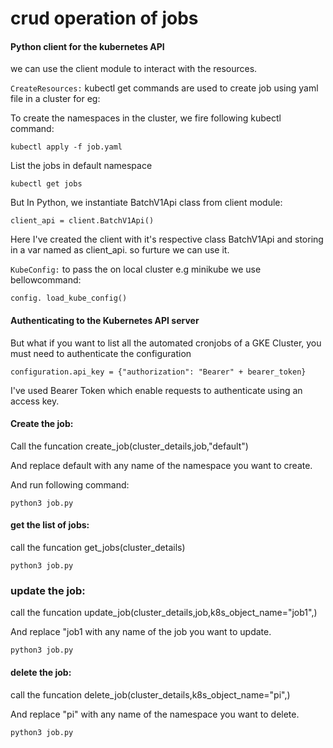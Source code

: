 # crud operation of jobs
#### Python client for the kubernetes API

we can use the client module to interact with the resources. 

`CreateResources:` kubectl get commands are used to create job using yaml file in a cluster for eg:

To create the namespaces in the cluster, we fire following kubectl command:

```kubectl apply -f job.yaml``` 

List the jobs in default namespace

`kubectl get jobs`

But In Python, we instantiate BatchV1Api class from client module:

`client_api = client.BatchV1Api()`

Here I've created the client with it's respective class BatchV1Api
and storing in a var named as client_api. so furture we can use it.

`KubeConfig:` to pass the on local cluster e.g minikube we use bellowcommand: 

`config. load_kube_config()`

#### Authenticating to the Kubernetes API server

But what if you want to list all the automated cronjobs of a GKE Cluster, you must need to authenticate the configuration

`configuration.api_key = {"authorization": "Bearer" + bearer_token}` 

I've used Bearer Token which enable requests to authenticate using an access key.

#### Create the job:

Call the funcation  create_job(cluster_details,job,"default")

And replace default with any name of the namespace you want to create.

And run following command:

`python3 job.py`

#### get the list of jobs:

call the funcation  get_jobs(cluster_details)

`python3 job.py`

### update the job:

call the funcation update_job(cluster_details,job,k8s_object_name="job1",)

And replace "job1 with any name of the job you want to update.

`python3 job.py`

#### delete the job:

call the funcation delete_job(cluster_details,k8s_object_name="pi",)

And replace "pi" with any name of the namespace you want to delete.

`python3 job.py`
